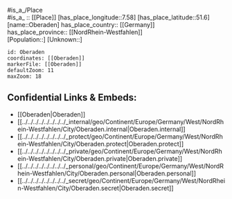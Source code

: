 ﻿---
location: [51.6,7.58] 
mapzoom: [7,12] 
mapmarker: city 
type: City
tags:
- geo/City


SpocWebEntityId: 33021
isDeleted: false
confidential: public

---
#is_a_/Place  
#is_a_ :: [[Place]] 
[has_place_longitude::7.58] 
[has_place_latitude::51.6] 
[name::Oberaden] 
has_place_country:: [[Germany]]  
has_place_province:: [[NordRhein-Westfahlen]]  
[Population::] 
[Unknown::] 


```leaflet
id: Oberaden
coordinates: [[Oberaden]] 
markerFile: [[Oberaden]] 
defaultZoom: 11 
maxZoom: 18
```


## Confidential Links & Embeds: 
- [[Oberaden|Oberaden]]  
- [[../../../../../../../../_internal/geo/Continent/Europe/Germany/West/NordRhein-Westfahlen/City/Oberaden.internal|Oberaden.internal]] 
- [[../../../../../../../../_protect/geo/Continent/Europe/Germany/West/NordRhein-Westfahlen/City/Oberaden.protect|Oberaden.protect]] 
- [[../../../../../../../../_private/geo/Continent/Europe/Germany/West/NordRhein-Westfahlen/City/Oberaden.private|Oberaden.private]] 
- [[../../../../../../../../_personal/geo/Continent/Europe/Germany/West/NordRhein-Westfahlen/City/Oberaden.personal|Oberaden.personal]] 
- [[../../../../../../../../_secret/geo/Continent/Europe/Germany/West/NordRhein-Westfahlen/City/Oberaden.secret|Oberaden.secret]] 
